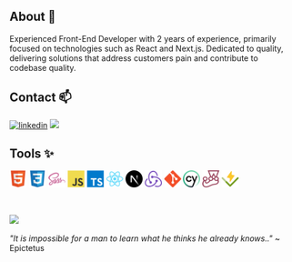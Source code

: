 ## About 👋
Experienced Front-End Developer with 2 years of experience, primarily focused on technologies such as React and Next.js. Dedicated to quality, delivering solutions that address customers pain and contribute to codebase quality.

## Contact 📫
<a href="https://www.linkedin.com/in/jean-silva-ab2272200" target="_blank"><img alt="linkedin" src="https://img.shields.io/badge/LinkedIn-0077B5?style=for-the-badge&logo=linkedin&logoColor=white"></img></a>
<a href="mailto:jean.luca.dev@outlook.com" target="_blank"><img src="https://img.shields.io/badge/Microsoft_Outlook-0078D4?style=for-the-badge&logo=microsoft-outlook&logoColor=white"></img></a>

## Tools ✨
<div>
  <img align="center" alt="Html" height="30" src="https://github.com/devicons/devicon/blob/master/icons/html5/html5-original.svg">
  <img align="center" alt="css3" height="30" src="https://github.com/devicons/devicon/blob/master/icons/css3/css3-original.svg">
  <img align="center" alt="sass" height="30" src="https://github.com/devicons/devicon/blob/master/icons/sass/sass-original.svg">
  <img align="center" alt="javascript" height="30" src="https://github.com/devicons/devicon/blob/master/icons/javascript/javascript-original.svg">  
  <img align="center" alt="javascript" height="30" src="https://github.com/devicons/devicon/blob/master/icons/typescript/typescript-original.svg">
  <img align="center" alt="React" height="30" src="https://github.com/devicons/devicon/blob/master/icons/react/react-original.svg">
  <img align="center" alt="git" height="30" src="https://github.com/devicons/devicon/blob/master/icons/nextjs/nextjs-original.svg">
  <img align="center" alt="git" height="30" src="https://github.com/devicons/devicon/blob/master/icons/redux/redux-original.svg">
  <img align="center" alt="git" height="30" src="https://github.com/devicons/devicon/blob/master/icons/git/git-original.svg">  
  <img align="center" alt="git" height="30" src="https://github.com/devicons/devicon/blob/master/icons/cypressio/cypressio-original.svg">
  <img align="center" alt="git" height="30" src="https://github.com/devicons/devicon/blob/master/icons/jest/jest-plain.svg"> 
  <img align="center" alt="git" height="30" src="https://github.com/devicons/devicon/blob/master/icons/vitest/vitest-original.svg"> 
</div>
<br>
<br>
  
<p>
  <img height="160" src="https://github-readme-stats-anuraghazra1.vercel.app/api/top-langs/?username=JeanLuca999&layout=compact&theme=radical&langs_count=8" />
</p>

<p>
  <em>"It is impossible for a man to learn what he thinks he already knows.."</em> ~  Epictetus
</p>
<!--
**JeanLuca999/JeanLuca999** is a ✨ _special_ ✨ repository because its `README.md` (this file) appears on your GitHub profile.

Here are some ideas to get you started:

- 🔭 I’m currently working on ...
- 🌱 I’m currently learning ...
- 👯 I’m looking to collaborate on ...
- 🤔 I’m looking for help with ...
- 💬 Ask me about ...
- 📫 How to reach me: ...
- 😄 Pronouns: ...
- ⚡ Fun fact: ...
-->
